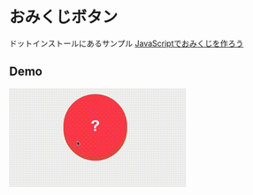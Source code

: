 # おみくじボタン
ドットインストールにあるサンプル
[JavaScriptでおみくじを作ろう](https://dotinstall.com/lessons/omikuji_js_v3)

## Demo
![sample](sample.gif)